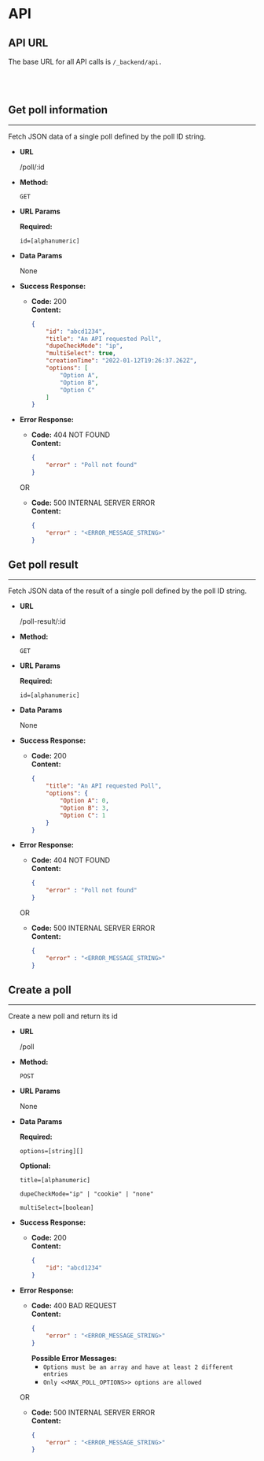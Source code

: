 # API
## API URL
The base URL for all API calls is `/_backend/api.`

<br>
<br>

## Get poll information
----
Fetch JSON data of a single poll defined by the poll ID string.

* **URL**
  
  /poll/:id

* **Method:**
  
  `GET`
  
*  **URL Params**
   
   **Required:**
   
   `id=[alphanumeric]`

* **Data Params**

  None

* **Success Response:**

  * **Code:** 200 <br />
    **Content:**
    ```json
    {
        "id": "abcd1234",
        "title": "An API requested Poll",
        "dupeCheckMode": "ip",
        "multiSelect": true,
        "creationTime": "2022-01-12T19:26:37.262Z",
        "options": [
            "Option A",
            "Option B",
            "Option C"
        ]
    }
    ```
 
* **Error Response:**

  * **Code:** 404 NOT FOUND <br />
    **Content:**
    ```json
    {
        "error" : "Poll not found"
    }
    ```

  OR

  * **Code:** 500 INTERNAL SERVER ERROR <br />
    **Content:**
    ```json
    {
        "error" : "<ERROR_MESSAGE_STRING>"
    }
    ```

## Get poll result
----
Fetch JSON data of the result of a single poll defined by the poll ID string.

* **URL**
  
  /poll-result/:id

* **Method:**
  
  `GET`
  
*  **URL Params**
   
   **Required:**
   
   `id=[alphanumeric]`

* **Data Params**

  None

* **Success Response:**

  * **Code:** 200 <br />
    **Content:**
    ```json
    {
        "title": "An API requested Poll",
        "options": {
            "Option A": 0,
            "Option B": 3,
            "Option C": 1
        }
    }
    ```
 
* **Error Response:**

  * **Code:** 404 NOT FOUND <br />
    **Content:**
    ```json
    {
        "error" : "Poll not found"
    }
    ```

  OR

  * **Code:** 500 INTERNAL SERVER ERROR <br />
    **Content:**
    ```json
    {
        "error" : "<ERROR_MESSAGE_STRING>"
    }
    ```

## Create a poll
----
Create a new poll and return its id

* **URL**
  
  /poll

* **Method:**
  
  `POST`
  
*  **URL Params**
   
   None

* **Data Params**

  **Required:**

   `options=[string][]`

  **Optional:**

   `title=[alphanumeric]`

   `dupeCheckMode="ip" | "cookie" | "none"`

   `multiSelect=[boolean]`

* **Success Response:**

  * **Code:** 200 <br />
    **Content:**
    ```json
    {
        "id": "abcd1234"
    }
    ```
 
* **Error Response:**

  * **Code:** 400 BAD REQUEST <br />
    **Content:**
    ```json
    {
        "error" : "<ERROR_MESSAGE_STRING>"
    }
    ```
    **Possible Error Messages:**
    - `Options must be an array and have at least 2 different entries`
    - `Only <<MAX_POLL_OPTIONS>> options are allowed`

  OR

  * **Code:** 500 INTERNAL SERVER ERROR <br />
    **Content:**
    ```json
    {
        "error" : "<ERROR_MESSAGE_STRING>"
    }
    ```